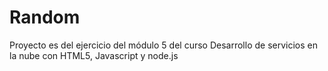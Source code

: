 # Random

Proyecto es del ejercicio del módulo 5 del curso Desarrollo de servicios en la nube con HTML5, Javascript y node.js